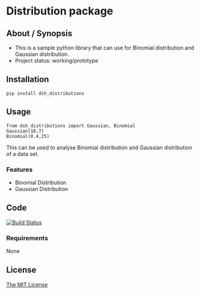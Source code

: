 # Distribution package

## About / Synopsis

* This is a sample python library that can use for Binomial distribution and Gaussian distribution.
* Project status: working/prototype

## Installation

```
pip install dsh_distributions
```

## Usage

```
from dsh_distributions import Gaussian, Binomial
Gaussian(10,7)
Binomial(0.4,25)
```

This can be used to analyse Binomial distribution and Gaussian distribution of a data set.

### Features

- Binomial Distribution
- Gaussian Distribution

## Code

[![Build Status](https://qa.nuxeo.org/jenkins/buildStatus/icon?job=/nuxeo/addons_nuxeo-sample-project-master)](https://qa.nuxeo.org/jenkins/job/nuxeo/job/addons_nuxeo-sample-project-master/)

### Requirements

None

## License

[The MIT License](https://opensource.org/licenses/MIT)
